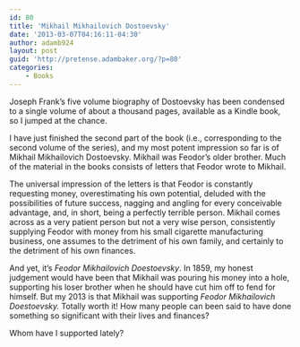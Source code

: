 ```yaml
---
id: 80
title: 'Mikhail Mikhailovich Dostoevsky'
date: '2013-03-07T04:16:11-04:30'
author: adamb924
layout: post
guid: 'http://pretense.adambaker.org/?p=80'
categories:
    - Books
---
```


Joseph Frank’s five volume biography of Dostoevsky has been condensed to a single volume of about a thousand pages, available as a Kindle book, so I jumped at the chance.

I have just finished the second part of the book (i.e., corresponding to the second volume of the series), and my most potent impression so far is of Mikhail Mikhailovich Dostoevsky. Mikhail was Feodor’s older brother. Much of the material in the books consists of letters that Feodor wrote to Mikhail.

The universal impression of the letters is that Feodor is constantly requesting money, overestimating his own potential, deluded with the possibilities of future success, nagging and angling for every conceivable advantage, and, in short, being a perfectly terrible person. Mikhail comes across as a very patient person but not a very wise person, consistently supplying Feodor with money from his small cigarette manufacturing business, one assumes to the detriment of his own family, and certainly to the detriment of his own finances.

And yet, it’s *Feodor Mikhailovich Doestoevsky*. In 1859, my honest judgement would have been that Mikhail was pouring his money into a hole, supporting his loser brother when he should have cut him off to fend for himself. But my 2013 is that Mikhail was supporting *Feodor Mikhailovich Doestoevsky.* Totally worth it! How many people can been said to have done something so significant with their lives and finances?

Whom have I supported lately?